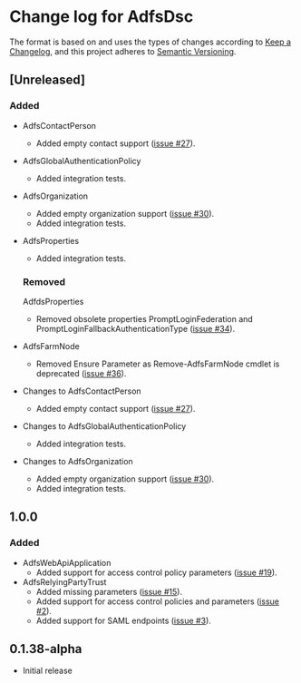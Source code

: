 # Change log for AdfsDsc

The format is based on and uses the types of changes according to [Keep a Changelog](https://keepachangelog.com/en/1.0.0/),
and this project adheres to [Semantic Versioning](https://semver.org/spec/v2.0.0.html).

## [Unreleased]

### Added

- AdfsContactPerson
  - Added empty contact support
  ([issue #27](https://github.com/X-Guardian/AdfsDsc/issues/27)).
- AdfsGlobalAuthenticationPolicy
  - Added integration tests.
- AdfsOrganization
  - Added empty organization support
  ([issue #30](https://github.com/X-Guardian/AdfsDsc/issues/30)).
  - Added integration tests.
- AdfsProperties
  - Added integration tests.

  ### Removed
  AdfdsProperties
  - Removed obsolete properties PromptLoginFederation and PromptLoginFallbackAuthenticationType
  ([issue #34](https://github.com/X-Guardian/AdfsDsc/issues/34)).
- AdfsFarmNode
  - Removed Ensure Parameter as Remove-AdfsFarmNode cmdlet is deprecated
  ([issue #36](https://github.com/X-Guardian/AdfsDsc/issues/36)).

- Changes to AdfsContactPerson
  - Added empty contact support ([issue #27](https://github.com/X-Guardian/AdfsDsc/issues/27)).
- Changes to AdfsGlobalAuthenticationPolicy
  - Added integration tests.
- Changes to AdfsOrganization
  - Added empty organization support ([issue #30](https://github.com/X-Guardian/AdfsDsc/issues/30)).
  - Added integration tests.

## 1.0.0

### Added

- AdfsWebApiApplication
  - Added support for access control policy parameters
  ([issue #19](https://github.com/X-Guardian/AdfsDsc/issues/19)).
- AdfsRelyingPartyTrust
  - Added missing parameters
  ([issue #15](https://github.com/X-Guardian/AdfsDsc/issues/15)).
  - Added support for access control policies and parameters
  ([issue #2](https://github.com/X-Guardian/AdfsDsc/issues/2)).
  - Added support for SAML endpoints
  ([issue #3](https://github.com/X-Guardian/AdfsDsc/issues/3)).

## 0.1.38-alpha

- Initial release

